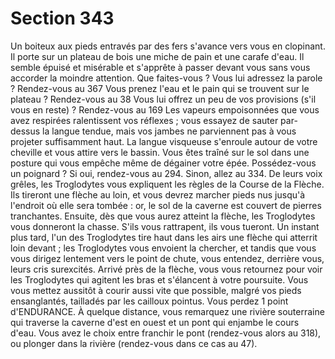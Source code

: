 # Section 343

Un boiteux aux pieds entravés par des fers s'avance vers vous en clopinant. Il porte sur un
plateau de bois une miche de pain et une carafe d'eau. Il semble épuisé et misérable et
s'apprête à passer devant vous sans vous accorder la moindre attention. Que faites-vous ?
Vous lui adressez la parole ?
Rendez-vous au 367
Vous prenez l'eau et le pain qui se trouvent sur le plateau ?
Rendez-vous au 38
Vous lui offrez un peu de vos provisions (s'il vous en reste) ?
Rendez-vous au 169
Les vapeurs empoisonnées que vous avez respirées ralentissent vos réflexes ; vous
essayez de sauter par-dessus la langue tendue, mais vos jambes ne parviennent pas à vous
projeter suffisamment haut. La langue visqueuse s'enroule autour de votre cheville et
vous attire vers le bassin. Vous êtes traîné sur le sol dans une posture qui vous empêche
même de dégainer votre épée. Possédez-vous un poignard ? Si oui, rendez-vous au 294.
Sinon, allez au 334.
De leurs voix grêles, les Troglodytes vous expliquent les règles de la Course de la Flèche.
Ils tireront une flèche au loin, et vous devrez marcher pieds nus jusqu'à l'endroit où elle
sera tombée : or, le sol de la caverne est couvert de pierres tranchantes. Ensuite, dès que
vous aurez atteint la flèche, les Troglodytes vous donneront la chasse. S'ils vous
rattrapent, ils vous tueront. Un instant plus tard, l'un des Troglodytes tire haut dans les
airs une flèche qui atterrit loin devant ; les Troglodytes vous envoient la chercher, et
tandis que vous vous dirigez lentement vers le point de chute, vous entendez, derrière
vous, leurs cris surexcités. Arrivé près de la flèche, vous vous retournez pour voir les
Troglodytes qui agitent les bras et s'élancent à votre poursuite. Vous vous mettez aussitôt
à courir aussi vite que possible, malgré vos pieds ensanglantés, tailladés par les cailloux
pointus. Vous perdez 1 point d'ENDURANCE. À quelque distance, vous remarquez une
rivière souterraine qui traverse la caverne d'est en ouest et un pont qui enjambe le cours
d'eau. Vous avez le choix entre franchir le pont (rendez-vous alors au 318), ou plonger
dans la rivière (rendez-vous dans ce cas au 47).